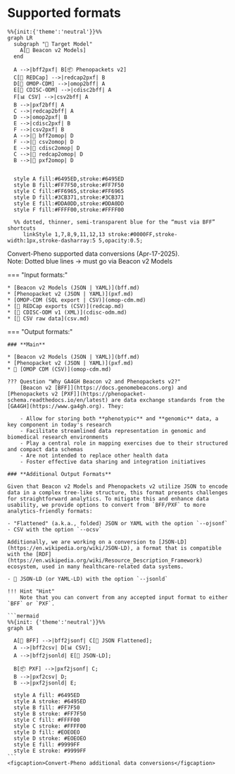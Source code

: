 # Supported formats

```mermaid
%%{init:{'theme':'neutral'}}%%
graph LR
  subgraph "🎯 Target Model"
    A[🧬 Beacon v2 Models]
  end

  A -->|bff2pxf| B[📦 Phenopackets v2]
  C[📝 REDCap] -->|redcap2pxf| B
  D[🏥 OMOP-CDM] -->|omop2bff| A
  E[📑 CDISC-ODM] -->|cdisc2bff| A
  F[📊 CSV] -->|csv2bff| A
  B -->|pxf2bff| A
  C -->|redcap2bff| A
  D -->|omop2pxf| B
  E -->|cdisc2pxf| B
  F -->|csv2pxf| B
  A -->|🧪 bff2omop| D
  F -->|🧪 csv2omop| D
  E -->|🧪 cdisc2omop| D
  C -->|🧪 redcap2omop| D
  B -->|🧪 pxf2omop| D


  style A fill:#6495ED,stroke:#6495ED
  style B fill:#FF7F50,stroke:#FF7F50
  style C fill:#FF6965,stroke:#FF6965
  style D fill:#3CB371,stroke:#3CB371
  style E fill:#DDA0DD,stroke:#DDA0DD
  style F fill:#FFFF00,stroke:#FFFF00

  %% dotted, thinner, semi‑transparent blue for the “must via BFF” shortcuts
     linkStyle 1,7,8,9,11,12,13 stroke:#0000FF,stroke-width:1px,stroke-dasharray:5 5,opacity:0.5;
```

<figcaption>Convert-Pheno supported data conversions (Apr-17-2025).<br />Note: Dotted blue lines → must go via Beacon v2 Models</figcaption>

=== "Input formats:"

    * [Beacon v2 Models (JSON | YAML)](bff.md)
    * [Phenopacket v2 (JSON | YAML)](pxf.md)
    * [OMOP-CDM (SQL export | CSV)](omop-cdm.md)
    * [🧪 REDCap exports (CSV)](redcap.md)
    * [🧪 CDISC-ODM v1 (XML)](cdisc-odm.md)
    * [🧪 CSV raw data](csv.md)

=== "Output formats:"

    ### **Main**

    * [Beacon v2 Models (JSON | YAML)](bff.md)
    * [Phenopacket v2 (JSON | YAML)](pxf.md)
    * 🧪 [OMOP CDM (CSV)](omop-cdm.md)

    ??? Question "Why GA4GH Beacon v2 and Phenopackets v2?"
        [Beacon v2 [BFF]](https://docs.genomebeacons.org) and [Phenopackets v2 [PXF]](https://phenopacket-schema.readthedocs.io/en/latest) are data exchange standards from the [GA4GH](https://www.ga4gh.org). They:
     
        - Allow for storing both **phenotypic** and **genomic** data, a key component in today's research
        - Facilitate streamlined data representation in genomic and biomedical research environments 
        - Play a central role in mapping exercises due to their structured and compact data schemas
        - Are not intended to replace other health data
        - Foster effective data sharing and integration initiatives

    ### **Additional Output Formats**
    
    Given that Beacon v2 Models and Phenopackets v2 utilize JSON to encode data in a complex tree-like structure, this format presents challenges for straightforward analytics. To mitigate this and enhance data usability, we provide options to convert from `BFF/PXF` to more analytics-friendly formats:

    - "Flattened" (a.k.a., folded) JSON or YAML with the option `--ojsonf`
    - CSV with the option `--ocsv`

    Additionally, we are working on a conversion to [JSON-LD](https://en.wikipedia.org/wiki/JSON-LD), a format that is compatible with the [RDF](https://en.wikipedia.org/wiki/Resource_Description_Framework) ecosystem, used in many healthcare-related data systems.

    - 🧪 JSON-LD (or YAML-LD) with the option `--jsonld`

    !!! Hint "Hint"
        Note that you can convert from any accepted input format to either `BFF` or `PXF`.

    ```mermaid
    %%{init: {'theme':'neutral'}}%%
    graph LR
    
      A[🧬 BFF] -->|bff2jsonf| C[🧾 JSON Flattened];
      A -->|bff2csv| D[📊 CSV];
      A -->|bff2jsonld| E[🔗 JSON-LD];

      B[📦 PXF] -->|pxf2jsonf| C;
      B -->|pxf2csv| D;
      B -->|pxf2jsonld| E;

      style A fill: #6495ED
      style A stroke: #6495ED
      style B fill: #FF7F50
      style B stroke: #FF7F50
      style C fill: #FFFF00
      style C stroke: #FFFF00
      style D fill: #EOEOEO
      style D stroke: #EOEOEO
      style E fill: #9999FF
      style E stroke: #9999FF
    ```
    <figcaption>Convert-Pheno additional data conversions</figcaption>
